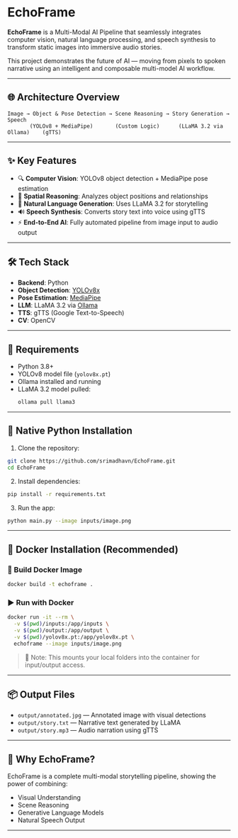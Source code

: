 # EchoFrame

**EchoFrame** is a Multi-Modal AI Pipeline that seamlessly integrates computer vision, natural language processing, and speech synthesis to transform static images into immersive audio stories.

This project demonstrates the future of AI — moving from pixels to spoken narrative using an intelligent and composable multi-model AI workflow.

---

## 🌐 Architecture Overview

```
Image → Object & Pose Detection → Scene Reasoning → Story Generation → Speech
       (YOLOv8 + MediaPipe)       (Custom Logic)      (LLaMA 3.2 via Ollama)    (gTTS)
```

---

## ✨ Key Features

- 🔍 **Computer Vision**: YOLOv8 object detection + MediaPipe pose estimation  
- 🧠 **Spatial Reasoning**: Analyzes object positions and relationships  
- 📝 **Natural Language Generation**: Uses LLaMA 3.2 for storytelling  
- 🔊 **Speech Synthesis**: Converts story text into voice using gTTS  
- ⚡ **End-to-End AI**: Fully automated pipeline from image input to audio output

---

## 🛠️ Tech Stack

- **Backend**: Python
- **Object Detection**: [YOLOv8x](https://github.com/ultralytics/ultralytics)
- **Pose Estimation**: [MediaPipe](https://developers.google.com/mediapipe)
- **LLM**: LLaMA 3.2 via [Ollama](https://ollama.com)
- **TTS**: gTTS (Google Text-to-Speech)
- **CV**: OpenCV

---

## 🧰 Requirements

- Python 3.8+
- YOLOv8 model file (`yolov8x.pt`)
- Ollama installed and running
- LLaMA 3.2 model pulled:  
  ```bash
  ollama pull llama3
  ```

---

## 🐍 Native Python Installation

1. Clone the repository:
```bash
git clone https://github.com/srimadhavn/EchoFrame.git
cd EchoFrame
```

2. Install dependencies:
```bash
pip install -r requirements.txt
```

3. Run the app:
```bash
python main.py --image inputs/image.png
```

---

## 🐳 Docker Installation (Recommended)

### 🔨 Build Docker Image
```bash
docker build -t echoframe .
```

### ▶️ Run with Docker
```bash
docker run -it --rm \
  -v $(pwd)/inputs:/app/inputs \
  -v $(pwd)/output:/app/output \
  -v $(pwd)/yolov8x.pt:/app/yolov8x.pt \
  echoframe --image inputs/image.png
```

> 🧠 Note: This mounts your local folders into the container for input/output access.

---

## 📦 Output Files

- `output/annotated.jpg` — Annotated image with visual detections  
- `output/story.txt` — Narrative text generated by LLaMA  
- `output/story.mp3` — Audio narration using gTTS

---

## 🌟 Why EchoFrame?

EchoFrame is a complete multi-modal storytelling pipeline, showing the power of combining:

- Visual Understanding  
- Scene Reasoning  
- Generative Language Models  
- Natural Speech Output  

---